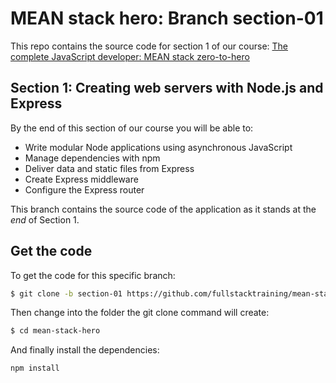 # MEAN stack hero: Branch section-01

This repo contains the source code for section 1 of our course: [
The complete JavaScript developer: MEAN stack zero-to-hero](http://www.fullstacktraining.com/courses/learn-the-mean-stack)

## Section 1: Creating web servers with Node.js and Express

By the end of this section of our course you will be able to:

* Write modular Node applications using asynchronous JavaScript
* Manage dependencies with npm
* Deliver data and static files from Express
* Create Express middleware
* Configure the Express router


This branch contains the source code of the application as it stands at the *end* of Section 1.

## Get the code

To get the code for this specific branch:

```bash
$ git clone -b section-01 https://github.com/fullstacktraining/mean-stack-hero.git
```

Then change into the folder the git clone command will create:

```bash
$ cd mean-stack-hero
```

And finally install the dependencies:

```bash
npm install
```
